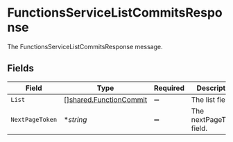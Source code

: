 # FunctionsServiceListCommitsResponse

The FunctionsServiceListCommitsResponse message.


## Fields

| Field                                                                   | Type                                                                    | Required                                                                | Description                                                             |
| ----------------------------------------------------------------------- | ----------------------------------------------------------------------- | ----------------------------------------------------------------------- | ----------------------------------------------------------------------- |
| `List`                                                                  | [][shared.FunctionCommit](../../../pkg/models/shared/functioncommit.md) | :heavy_minus_sign:                                                      | The list field.                                                         |
| `NextPageToken`                                                         | **string*                                                               | :heavy_minus_sign:                                                      | The nextPageToken field.                                                |